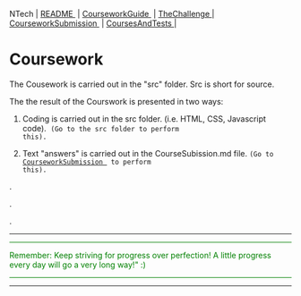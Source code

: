  NTech | [README ](README.md) | [CourseworkGuide ](CourseworkGuide.md) | [TheChallenge ](TheChallenge.md) | [CourseworkSubmission ](CourseworkSubmission.md)  | [CoursesAndTests ](CoursesAndTests.md) |
 
# Coursework

The Cousework is carried out in the "src" folder.  Src is short for source.

The the result of the Courswork is presented in two ways:

1. Coding is carried out in the src folder.  (i.e. HTML, CSS, Javascript code).  <code>(Go to the src folder to perform this).</code>

2. Text "answers" is carried out in the CourseSubission.md file. <code>(Go to [CourseworkSubmission ](CourseworkSubmission.md#)  to perform this).</code>

.

.

.


---
  
<hr style="background: green" /> 
<span style="color: green">
Remember: Keep striving for progress over perfection! A little progress every day will go a very long way!" :)
</span>
<hr style="background: green" /> 

---
